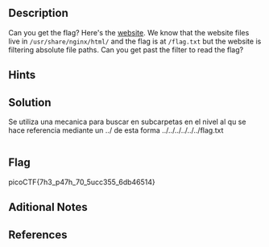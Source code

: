 ## Description
Can you get the flag? Here's the [website](http://saturn.picoctf.net:52278/). We know that the website files live in `/usr/share/nginx/html/` and the flag is at `/flag.txt` but the website is filtering absolute file paths. Can you get past the filter to read the flag?

## Hints

## Solution
Se utiliza una mecanica para buscar en subcarpetas en el nivel al qu se hace referencia mediante un ../ de esta forma 
../../../../../../flag.txt

```bash

```

## Flag
picoCTF{7h3_p47h_70_5ucc355_6db46514}

## Aditional Notes

## References
